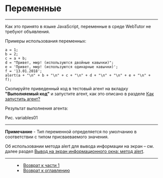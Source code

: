 # Переменные
***

Как это принято в языке JavaScript, переменные в среде WebTutor не требуют объявления. 

Примеры использования переменных:

    a = 1;
    b = 2;
    c = a + b;
    d = "Привет, мир! (используются двойные кавычки)";
    e = 'Привет, мир! (используются одинарные кавычки)';
    f = '13.01.2018';
    alert(a + "\n" + b + "\n" + c + "\n" + d + "\n" + "\n" + e + "\n" + f);

Скопируйте приведенный код в тестовый агент на вкладку **"Выполняемый код"** и запустите агент, как это описано в разделе [Как запустить агент?](run_agent.md)

Результат выполнения агента:

Рис. variables01

---

**Примечание** - Тип переменной определяется по умолчанию в соответствии с типом присваеваемого значения. 

Об использовании метода alert для вывода информации на экран – см. далее раздел [Вывод на экран информационного окна: метод alert](alert.md).


***
<dd><li> <a href="1_language.md"> Возврат к части 1</a></dd>
<dd><li> <a href="README.md"> Возврат к оглавлению</a></dd>
